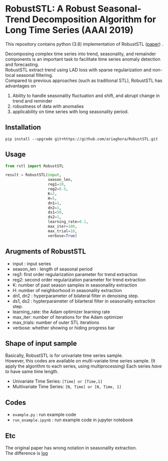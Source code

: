 # RobustSTL: A Robust Seasonal-Trend Decomposition Algorithm for Long Time Series (AAAI 2019)
This repository contains python (3.8) implementation of RobustSTL ([paper](https://arxiv.org/abs/1812.01767))  . 

Decomposing complex time series into trend, seasonality, and remainder components is an important task to facilitate time series anomaly detection and forecasting.  
RobustSTL extract trend using LAD loss with sparse regularization and non-local seasonal filtering.  
Compared to previous approaches (such as traditional STL), RobustSTL has advantages on  
1) Ability to handle seasonality fluctuation and shift, and abrupt change in trend and reminder  
2) robustness of data with anomalies  
3) applicability on time series with long seasonality period.  

## Installation
`pip install --upgrade git+https://github.com/ariaghora/RobustSTL.git`

## Usage
```python
from rstl import RobustSTL

result = RobustSTL(input,
                   season_len,
                   reg1=10,
                   reg2=0.5,
                   K=2,
                   H=5,
                   dn1=1,
                   dn2=1,
                   ds1=50,
                   ds2=1,
                   learning_rate=0.1,
                   max_iter=100,
                   max_trial=10,
                   verbose=True)
```

## Arugments of RobustSTL
- input : input series
- season_len : length of seasonal period
- reg1: first order regularization parameter for trend extraction
- reg2: second order regularization parameter for trend extraction
- K: number of past season samples in seasonaility extraction
- H: number of neighborhood in seasonality extraction
- dn1, dn2 : hyperparameter of bilateral filter in denoising step.
- ds1, ds2 : hypterparameter of bilarteral filter in seasonality extraction step.
- learning_rate: the Adam optimizer learning rate
- max_iter: number of iterations for the Adam optimizer
- max_trials: number of outer STL iterations
- verbose: whether showing or hiding progress bar

## Shape of input sample
Basically, RobustSTL is for univariate time series sample.  
However, this codes are available on multi-variate time series sample.
(It apply the algorithm to each series, using multiprocessing)
Each series *have to* have same time length.

* Univariate Time Series: `[Time] or [Time,1]`
* Multivariate Time Series: `[N, Time] or [N, Time, 1]`

## Codes
* `example.py` : run example code
* `run_example.ipynb` : run example code in jupyter notebook

## Etc
The original paper has wrong notation in seasonality extraction.  
The difference is [log](https://github.com/LeeDoYup/RobustSTL/commit/99a801525eca59469b0a314dd17fdd798c477c6d)
